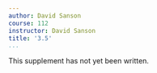```yaml
---
author: David Sanson
course: 112
instructor: David Sanson
title: '3.5'
...
```


This supplement has not yet been written.
